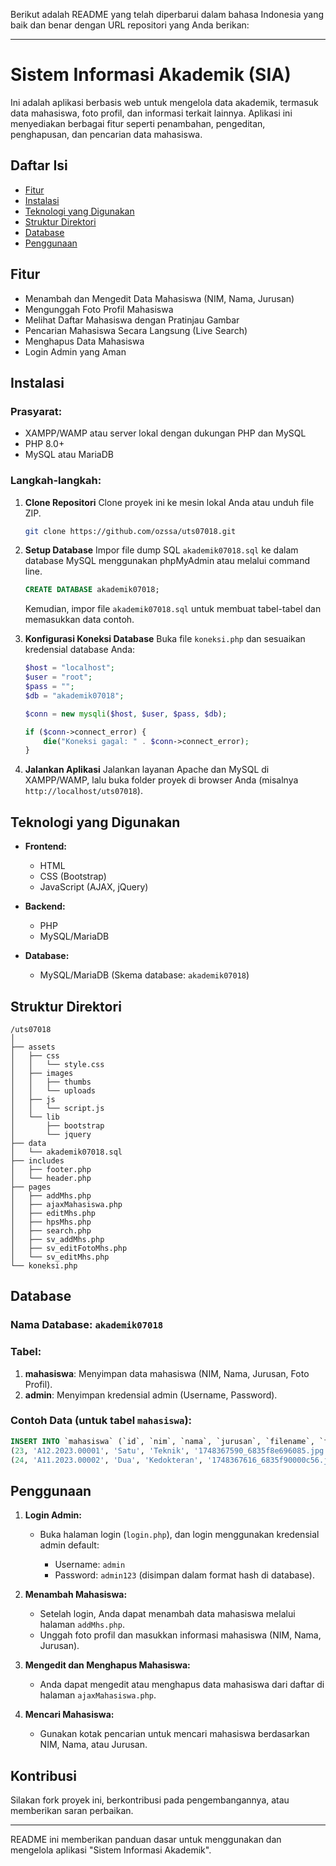 Berikut adalah README yang telah diperbarui dalam bahasa Indonesia yang baik dan benar dengan URL repositori yang Anda berikan:

---

# Sistem Informasi Akademik (SIA)

Ini adalah aplikasi berbasis web untuk mengelola data akademik, termasuk data mahasiswa, foto profil, dan informasi terkait lainnya. Aplikasi ini menyediakan berbagai fitur seperti penambahan, pengeditan, penghapusan, dan pencarian data mahasiswa.

## Daftar Isi

* [Fitur](#fitur)
* [Instalasi](#instalasi)
* [Teknologi yang Digunakan](#teknologi-yang-digunakan)
* [Struktur Direktori](#struktur-direktori)
* [Database](#database)
* [Penggunaan](#penggunaan)

## Fitur

* Menambah dan Mengedit Data Mahasiswa (NIM, Nama, Jurusan)
* Mengunggah Foto Profil Mahasiswa
* Melihat Daftar Mahasiswa dengan Pratinjau Gambar
* Pencarian Mahasiswa Secara Langsung (Live Search)
* Menghapus Data Mahasiswa
* Login Admin yang Aman

## Instalasi

### Prasyarat:

* XAMPP/WAMP atau server lokal dengan dukungan PHP dan MySQL
* PHP 8.0+
* MySQL atau MariaDB

### Langkah-langkah:

1. **Clone Repositori**
   Clone proyek ini ke mesin lokal Anda atau unduh file ZIP.

   ```bash
   git clone https://github.com/ozssa/uts07018.git
   ```

2. **Setup Database**
   Impor file dump SQL `akademik07018.sql` ke dalam database MySQL menggunakan phpMyAdmin atau melalui command line.

   ```sql
   CREATE DATABASE akademik07018;
   ```

   Kemudian, impor file `akademik07018.sql` untuk membuat tabel-tabel dan memasukkan data contoh.

3. **Konfigurasi Koneksi Database**
   Buka file `koneksi.php` dan sesuaikan kredensial database Anda:

   ```php
   $host = "localhost";
   $user = "root";
   $pass = "";
   $db = "akademik07018";

   $conn = new mysqli($host, $user, $pass, $db);

   if ($conn->connect_error) {
       die("Koneksi gagal: " . $conn->connect_error);
   }
   ```

4. **Jalankan Aplikasi**
   Jalankan layanan Apache dan MySQL di XAMPP/WAMP, lalu buka folder proyek di browser Anda (misalnya `http://localhost/uts07018`).

## Teknologi yang Digunakan

* **Frontend:**

  * HTML
  * CSS (Bootstrap)
  * JavaScript (AJAX, jQuery)
* **Backend:**

  * PHP
  * MySQL/MariaDB
* **Database:**

  * MySQL/MariaDB (Skema database: `akademik07018`)

## Struktur Direktori

```
/uts07018
│
├── assets
│   ├── css
│   │   └── style.css
│   ├── images
│   │   ├── thumbs
│   │   └── uploads
│   ├── js
│   │   └── script.js
│   └── lib
│       ├── bootstrap
│       └── jquery
├── data
│   └── akademik07018.sql
├── includes
│   ├── footer.php
│   └── header.php
├── pages
│   ├── addMhs.php
│   ├── ajaxMahasiswa.php
│   ├── editMhs.php
│   ├── hpsMhs.php
│   ├── search.php
│   ├── sv_addMhs.php
│   ├── sv_editFotoMhs.php
│   └── sv_editMhs.php
└── koneksi.php
```

## Database

### Nama Database: `akademik07018`

### Tabel:

1. **mahasiswa**: Menyimpan data mahasiswa (NIM, Nama, Jurusan, Foto Profil).
2. **admin**: Menyimpan kredensial admin (Username, Password).

### Contoh Data (untuk tabel `mahasiswa`):

```sql
INSERT INTO `mahasiswa` (`id`, `nim`, `nama`, `jurusan`, `filename`, `filepath`, `thumbpath`, `width`, `height`, `uploaded_at`) VALUES
(23, 'A12.2023.00001', 'Satu', 'Teknik', '1748367590_6835f8e696085.jpg', '../assets/images/uploads/1748367590_6835f8e696085.jpg', '../assets/images/thumbs/thumb_1748367590_6835f8e696085.jpg', 3648, 3648, '2025-05-27 17:39:51'),
(24, 'A11.2023.00002', 'Dua', 'Kedokteran', '1748367616_6835f90000c56.jpg', '../assets/images/uploads/1748367616_6835f90000c56.jpg', '../assets/images/thumbs/thumb_1748367616_6835f90000c56.jpg', 4706, 4706, '2025-05-27 17:40:18');
```

## Penggunaan

1. **Login Admin:**

   * Buka halaman login (`login.php`), dan login menggunakan kredensial admin default:

     * Username: `admin`
     * Password: `admin123` (disimpan dalam format hash di database).

2. **Menambah Mahasiswa:**

   * Setelah login, Anda dapat menambah data mahasiswa melalui halaman `addMhs.php`.
   * Unggah foto profil dan masukkan informasi mahasiswa (NIM, Nama, Jurusan).

3. **Mengedit dan Menghapus Mahasiswa:**

   * Anda dapat mengedit atau menghapus data mahasiswa dari daftar di halaman `ajaxMahasiswa.php`.

4. **Mencari Mahasiswa:**

   * Gunakan kotak pencarian untuk mencari mahasiswa berdasarkan NIM, Nama, atau Jurusan.

## Kontribusi

Silakan fork proyek ini, berkontribusi pada pengembangannya, atau memberikan saran perbaikan.

---

README ini memberikan panduan dasar untuk menggunakan dan mengelola aplikasi "Sistem Informasi Akademik".
